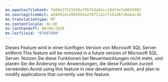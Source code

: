 ```yaml
---
ms.openlocfilehash: 7e88e2f521659a79575da02cc2ddfde7a0692901
ms.sourcegitcommit: ad4d92dce894592a259721a1571b1d8736abacdb
ms.translationtype: MT
ms.contentlocale: de-DE
ms.lasthandoff: 08/04/2020
ms.locfileid: "87607690"
---
```

<span data-ttu-id="605a4-101">Dieses Feature wird in einer künftigen Version von Microsoft SQL Server entfernt.</span><span class="sxs-lookup"><span data-stu-id="605a4-101">This feature will be removed in a future version of Microsoft SQL Server.</span></span> <span data-ttu-id="605a4-102">Nutzen Sie diese Funktionen bei Neuentwicklungen nicht mehr, und planen Sie die Änderung von Anwendungen, die diese Funktion zurzeit verwenden.</span><span class="sxs-lookup"><span data-stu-id="605a4-102">Avoid using this feature in new development work, and plan to modify applications that currently use this feature.</span></span>
